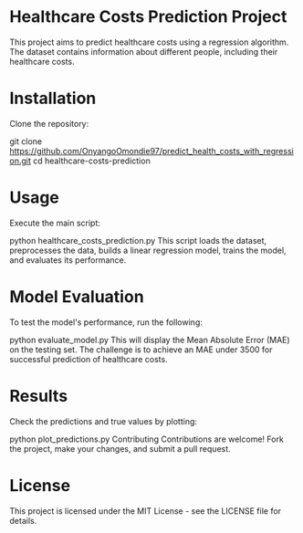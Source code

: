 # Healthcare Costs Prediction Project
This project aims to predict healthcare costs using a regression algorithm. The dataset contains information about different people, including their healthcare costs.

# Installation
Clone the repository:

git clone https://github.com/OnyangoOmondie97/predict_health_costs_with_regression.git
cd healthcare-costs-prediction


# Usage
Execute the main script:

python healthcare_costs_prediction.py
This script loads the dataset, preprocesses the data, builds a linear regression model, trains the model, and evaluates its performance.

# Model Evaluation
To test the model's performance, run the following:

python evaluate_model.py
This will display the Mean Absolute Error (MAE) on the testing set. The challenge is to achieve an MAE under 3500 for successful prediction of healthcare costs.

# Results
Check the predictions and true values by plotting:

python plot_predictions.py
Contributing
Contributions are welcome! Fork the project, make your changes, and submit a pull request.

# License
This project is licensed under the MIT License - see the LICENSE file for details.
